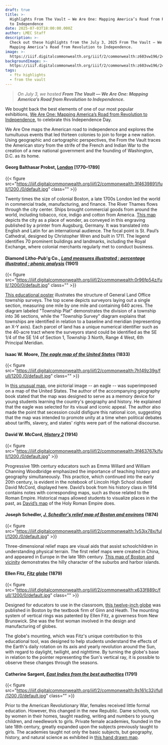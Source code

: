 ```yaml
---
draft: true
title: >-
  Highlights From The Vault — We Are One: Mapping America’s Road from Revolution
  to Independence
date: 2025-07-03T18:00:00.000Z
author: LMEC Staff
description: >-
  Check out these highlights from the July 3, 2025 From The Vault — We Are One:
  Mapping America’s Road from Revolution to Independence.
image: >-
  https://iiif.digitalcommonwealth.org/iiif/2/commonwealth:z603vw196/240,2246,11410,3668/1200,/0/default.jpg
backgroundImage: >-
  https://iiif.digitalcommonwealth.org/iiif/2/commonwealth:z603vw196/240,2246,11410,3668/1200,/0/default.jpg
tags:
  - ftv highlights
  - from the vault
---
```


> *On July 3, we hosted **From The Vault — We Are One: Mapping America’s Road from Revolution to Independence.***

We bought back the best elements of one of our most popular exhibitions, [We Are One: Mapping America’s Road from Revolution to Independence](https://collections.leventhalmap.org/exhibits/3), to celebrate this Independence Day.

We Are One maps the American road to independence and explores the tumultuous events that led thirteen colonies to join to forge a new nation. Using geographic and cartographic perspectives, the From the Vault traces the American story from the strife of the French and Indian War to the creation of a new national government and the founding of Washington, D.C. as its home.

#### Georg Balthasar Probst, [London](https://collections.leventhalmap.org/search/commonwealth:3f463988r) \[1770–1789]

{{< figure src="https://iiif.digitalcommonwealth.org/iiif/2/commonwealth:3f4639891/full/1200,/0/default.jpg" class="" >}}

Twenty times the size of colonial Boston, a late 1700s London led the world in commercial trade, manufacturing, and finance. The River Thames flows through the city center. Ships brought commercial goods from around the world, including tobacco, rice, indigo and cotton from America. [This map](https://collections.leventhalmap.org/search/commonwealth:3f463988r) depicts the city as a place of wonder, as conveyed in this engraving published by a printer from Augsburg, Germany. It was translated into English and Latin for an international audience. The focal point is St. Paul’s Cathedral, designed by Christopher Wren and built in 1711. The legend identifies 70 prominent buildings and landmarks, including the Royal Exchange, where colonial merchants regularly met to conduct business.

#### Diamond Litho-Pub'g Co., ***[Land measures illustrated ; percentage illustrated ; phonic analysis](https://collections.leventhalmap.org/search/commonwealth:0r96fp53p)*** (1901)

{{< figure src="https://iiif.digitalcommonwealth.org/iiif/2/commonwealth:0r96fp54z/full/,1200/0/default.jpg" class="" >}}

[This educational poster](https://collections.leventhalmap.org/search/commonwealth:0r96fp53p) illustrates the structure of General Land Office township surveys. The top scene depicts surveyors laying out a single section, measuring one mile by one mile and containing 640 acres. The diagram labeled "Township Plat" demonstrates the division of a township into 36 sections, while the "Township Survey" diagram explains that townships are identified in relation to a baseline and meridian (representing an X-Y axis). Each parcel of land has a unique numerical identifier such as the 40-acre tract where the surveyors stand could be identified as the SE 1/4 of the SE 1/4 of Section 1, Township 3 North, Range 4 West, 6th Principal Meridian.

#### Isaac W. Moore, ***[The eagle map of the United States](https://collections.leventhalmap.org/search/commonwealth:7h149z386)*** (1833)

{{< figure src="https://iiif.digitalcommonwealth.org/iiif/2/commonwealth:7h149z39g/full/1200,/0/default.jpg" class="" >}}

In [this unusual map](https://collections.leventhalmap.org/search/commonwealth:7h149z386), one pictorial image -- an eagle -- was superimposed on a map of the United States. The author of the accompanying geography book stated that the map was designed to serve as a memory device for young students learning the country's geography and history. He explained that the eagle was selected for its visual and iconic appeal. The author also made the point that secession could disfigure this national icon, suggesting that the map was intended to promote unity at a time when political debates about tariffs, slavery, and states' rights were part of the national discourse.

#### David W. McCord, *[History 2](https://collections.leventhalmap.org/search/commonwealth:3f4637669)* (1914)

{{< figure src="https://iiif.digitalcommonwealth.org/iiif/2/commonwealth:3f463767k/full/1200,/0/default.jpg" >}}

Progressive 19th century educators such as Emma Willard and William Channing Woodbridge emphasized the importance of teaching history and geography simultaneously. This practice, which continued into the early 20th century, is evident in the notebook of Lincoln High School student David McCord, displayed here. David’s book from his history class in 1914 contains notes with corresponding maps, such as those related to the Roman Empire. Historical maps allowed students to visualize places in the past, as [David’s map](https://collections.leventhalmap.org/search/commonwealth:3f4637669) of the Holy Roman Empire does.

#### Joseph Schedler, *[J. Schedler's relief map of Boston and environs](https://collections.leventhalmap.org/search/commonwealth:9s161h55p)* (1874)

{{< figure src="https://iiif.digitalcommonwealth.org/iiif/2/commonwealth:1v53jx78x/full/1200,/0/default.jpg" >}}

Three-dimensional relief maps are visual aids that assist schoolchildren in understanding physical terrain. The first relief maps were created in China, and appeared in Europe in the late 18th century. [This map of Boston and vicinity](https://collections.leventhalmap.org/search/commonwealth:9s161h55p) demonstrates the hilly character of the suburbs and harbor islands.

#### Ellen Fitz, *[Fitz globe](https://collections.leventhalmap.org/search/commonwealth:x633f8883)* (1879)

{{< figure src="https://iiif.digitalcommonwealth.org/iiif/2/commonwealth:x633f889c/full/,1200/0/default.jpg" class="" >}}

Designed for educators to use in the classroom, [this twelve-inch globe](https://collections.leventhalmap.org/search/commonwealth:x633f8883) was published in Boston by the textbook firm of Ginn and Heath. The mounting system of vertical rings was patented by Ellen Fitz, a governess from New Brunswick. She was the first woman involved in the design and manufacturing of globes.

The globe's mounting, which was Fitz's unique contribution to this educational tool, was designed to help students understand the effects of the Earth's daily rotation on its axis and yearly revolution around the Sun, with regard to daylight, twilight, and nighttime. By turning the globe's base in relation to the pointer representing the Sun's vertical ray, it is possible to observe these changes through the seasons.

#### Catherine Sargent, *[East Indies from the best authorities](https://collections.leventhalmap.org/search/commonwealth:9s161c318)* (1791)

{{< figure src="https://iiif.digitalcommonwealth.org/iiif/2/commonwealth:9s161c32j/full/1200,/0/default.jpg" class="" >}}

Prior to the American Revolutionary War, females received little formal education. However, this changed in the new Republic. Dame schools, run by women in their homes, taught reading, writing and numbers to young children, and needlework to girls. Private female academies, founded in the late 18th century, greatly expanded upon the subjects previously taught to girls. The academies taught not only the basic subjects, but geography, history, and natural science as exhibited in [this hand drawn map](https://collections.leventhalmap.org/search/commonwealth:9s161c318).
